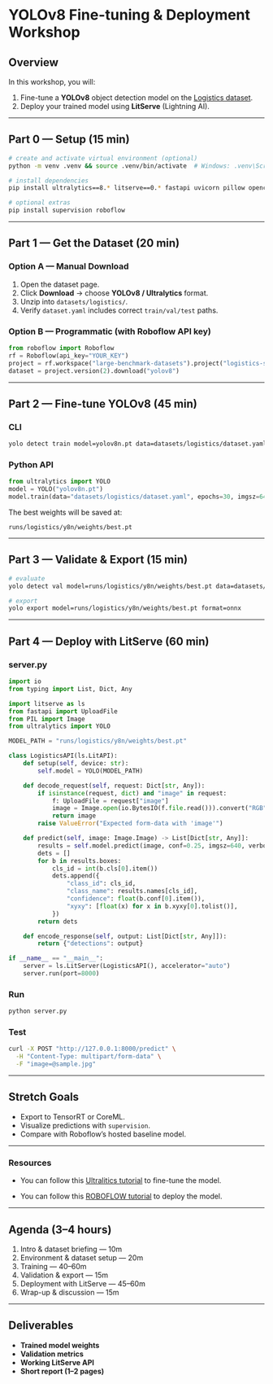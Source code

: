 # YOLOv8 Fine-tuning & Deployment Workshop

## Overview
In this workshop, you will:
1. Fine-tune a **YOLOv8** object detection model on the [Logistics dataset](https://universe.roboflow.com/large-benchmark-datasets/logistics-sz9jr/browse).
2. Deploy your trained model using **LitServe** (Lightning AI).

---

## Part 0 — Setup (15 min)

```bash
# create and activate virtual environment (optional)
python -m venv .venv && source .venv/bin/activate  # Windows: .venv\Scripts\activate

# install dependencies
pip install ultralytics==8.* litserve==0.* fastapi uvicorn pillow opencv-python

# optional extras
pip install supervision roboflow
```

---

## Part 1 — Get the Dataset (20 min)

### Option A — Manual Download
1. Open the dataset page.
2. Click **Download** → choose **YOLOv8 / Ultralytics** format.
3. Unzip into `datasets/logistics/`.
4. Verify `dataset.yaml` includes correct `train/val/test` paths.

### Option B — Programmatic (with Roboflow API key)
```python
from roboflow import Roboflow
rf = Roboflow(api_key="YOUR_KEY")
project = rf.workspace("large-benchmark-datasets").project("logistics-sz9jr")
dataset = project.version(2).download("yolov8")
```

---

## Part 2 — Fine-tune YOLOv8 (45 min)

### CLI
```bash
yolo detect train model=yolov8n.pt data=datasets/logistics/dataset.yaml epochs=30 imgsz=640 batch=16 project=runs/logistics name=y8n
```

### Python API
```python
from ultralytics import YOLO
model = YOLO("yolov8n.pt")
model.train(data="datasets/logistics/dataset.yaml", epochs=30, imgsz=640, batch=16, project="runs/logistics", name="y8n")
```

The best weights will be saved at:
```
runs/logistics/y8n/weights/best.pt
```

---

## Part 3 — Validate & Export (15 min)

```bash
# evaluate
yolo detect val model=runs/logistics/y8n/weights/best.pt data=datasets/logistics/dataset.yaml

# export
yolo export model=runs/logistics/y8n/weights/best.pt format=onnx
```

---

## Part 4 — Deploy with LitServe (60 min)

### server.py
```python
import io
from typing import List, Dict, Any

import litserve as ls
from fastapi import UploadFile
from PIL import Image
from ultralytics import YOLO

MODEL_PATH = "runs/logistics/y8n/weights/best.pt"

class LogisticsAPI(ls.LitAPI):
    def setup(self, device: str):
        self.model = YOLO(MODEL_PATH)

    def decode_request(self, request: Dict[str, Any]):
        if isinstance(request, dict) and "image" in request:
            f: UploadFile = request["image"]
            image = Image.open(io.BytesIO(f.file.read())).convert("RGB")
            return image
        raise ValueError("Expected form-data with 'image'")

    def predict(self, image: Image.Image) -> List[Dict[str, Any]]:
        results = self.model.predict(image, conf=0.25, imgsz=640, verbose=False)[0]
        dets = []
        for b in results.boxes:
            cls_id = int(b.cls[0].item())
            dets.append({
                "class_id": cls_id,
                "class_name": results.names[cls_id],
                "confidence": float(b.conf[0].item()),
                "xyxy": [float(x) for x in b.xyxy[0].tolist()],
            })
        return dets

    def encode_response(self, output: List[Dict[str, Any]]):
        return {"detections": output}

if __name__ == "__main__":
    server = ls.LitServer(LogisticsAPI(), accelerator="auto")
    server.run(port=8000)
```

### Run
```bash
python server.py
```

### Test
```bash
curl -X POST "http://127.0.0.1:8000/predict" \
  -H "Content-Type: multipart/form-data" \
  -F "image=@sample.jpg"
```

---

## Stretch Goals
- Export to TensorRT or CoreML.
- Visualize predictions with `supervision`.
- Compare with Roboflow’s hosted baseline model.

---
### Resources

- You can follow this [Ultralitics tutorial](https://docs.ultralytics.com/es/usage/python/#train) to fine-tune the model.

- You can follow this [ROBOFLOW tutorial](https://lightning.ai/bhimrajyadav/studios/deploy-rf-detr-a-sota-real-time-object-detection-model-using-litserve?view=public&section=featured&query=detection) to deploy the model.
---

## Agenda (3–4 hours)
1. Intro & dataset briefing — 10m  
2. Environment & dataset setup — 20m  
3. Training — 40–60m  
4. Validation & export — 15m  
5. Deployment with LitServe — 45–60m  
6. Wrap-up & discussion — 15m  

---

## Deliverables
- **Trained model weights**
- **Validation metrics**
- **Working LitServe API**
- **Short report (1–2 pages)**
